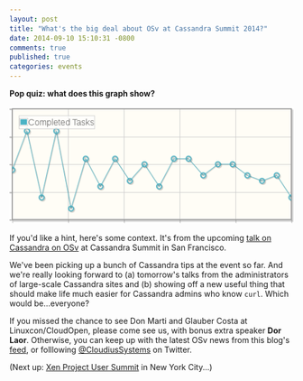 ```yaml
---
layout: post
title: "What's the big deal about OSv at Cassandra Summit 2014?"
date: 2014-09-10 15:10:31 -0800
comments: true
published: true
categories: events
---
```


**Pop quiz: what does this graph show?**

![graph](/images/mystery-graph.png)

If you'd like a hint, here's some context.  It's from the upcoming [talk on Cassandra on OSv](http://www.cvent.com/events/cassandra-summit-2014/agenda-176f061a4b144525ae05f18cd9a9cb12.aspx) at Cassandra Summit in San Francisco.

We've been picking up a bunch of Cassandra tips at the event so far.  And we're really looking forward to (a) tomorrow's talks from the administrators of large-scale Cassandra sites and (b) showing off a new useful thing that should make life much easier for Cassandra admins who know `curl`. Which would be...everyone?

If you missed the chance to see Don Marti and Glauber Costa at Linuxcon/CloudOpen, please come see us, with bonus extra speaker **Dor Laor**.  Otherwise, you can keep up with the latest OSv news from this blog's [feed](http://osv.io/blog/atom.xml), or folllowing [@CloudiusSystems](https://twitter.com/CloudiusSystems) on Twitter.

(Next up: [Xen Project User Summit](http://www.xenproject.org/about/events/viewevent/120-xen-project-user-summit-2014.html) in New York City...)
